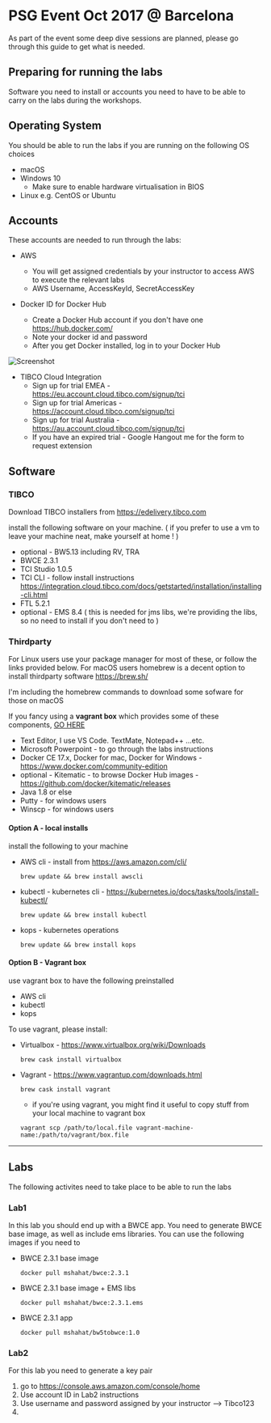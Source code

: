 # PSG Event Oct 2017 @ Barcelona
As part of the event some deep dive sessions are planned, please go through this guide to get what is needed.

## Preparing for running the labs

Software you need to install or accounts you need to have to be able to carry on the labs during the workshops.

## Operating System
You should be able to run the labs if you are running on the following OS choices

* macOS
* Windows 10
  * Make sure to enable hardware virtualisation in BIOS
* Linux e.g. CentOS or Ubuntu

## Accounts

These accounts are needed to run through the labs:

* AWS
  * You will get assigned credentials by your instructor to access AWS to execute the relevant labs
  * AWS Username, AccessKeyId, SecretAccessKey

* Docker ID for Docker Hub
  * Create a Docker Hub account if you don't have one https://hub.docker.com/
  * Note your docker id and password
  * After you get Docker installed, log in to your Docker Hub

<!-- insert docker login image -->
![Screenshot](https://github.com/mshahat/interconnect_barcelona2017/blob/master/graphics/Screen%20Shot%202017-10-11%20at%2018.53.55.png)

* TIBCO Cloud Integration
  * Sign up for trial EMEA - https://eu.account.cloud.tibco.com/signup/tci
  * Sign up for trial Americas - https://account.cloud.tibco.com/signup/tci
  * Sign up for trial Australia - https://au.account.cloud.tibco.com/signup/tci
  * If you have an expired trial - Google Hangout me for the form to request extension



## Software

### TIBCO

Download TIBCO installers from https://edelivery.tibco.com 

install the following software on your machine. ( if you prefer to use a vm to leave your machine neat, make yourself at home ! )

* optional - BW5.13 including RV, TRA
* BWCE 2.3.1
* TCI Studio 1.0.5
* TCI CLI - follow install instructions https://integration.cloud.tibco.com/docs/getstarted/installation/installing-cli.html
* FTL 5.2.1
* optional - EMS 8.4 ( this is needed for jms libs, we're providing the libs, so no need to install if you don't need to )

### Thirdparty

For Linux users use your package manager for most of these, or follow the links provided below.
For macOS users homebrew is a decent option to install thirdparty software https://brew.sh/

I'm including the homebrew commands to download some sofware for those on macOS

If you fancy using a **vagrant box** which provides some of these components, [GO HERE](https://github.com/mshahat/interconnect_barcelona2017#option-b---vagrant-box)

* Text Editor, I use VS Code. TextMate, Notepad++ ...etc.
* Microsoft Powerpoint - to go through the labs instructions
* Docker CE 17.x, Docker for mac, Docker for Windows - https://www.docker.com/community-edition
* optional - Kitematic - to browse Docker Hub images - https://github.com/docker/kitematic/releases
* Java 1.8 or else
* Putty - for windows users
* Winscp - for windows users

#### Option A - local installs
install the following to your machine

* AWS cli - install from https://aws.amazon.com/cli/
  ```console
  brew update && brew install awscli
  ```
* kubectl - kubernetes cli - https://kubernetes.io/docs/tasks/tools/install-kubectl/
  ```console
  brew update && brew install kubectl
  ```
* kops - kubernetes operations
  ```console
  brew update && brew install kops
  ```
#### Option B - Vagrant box
use vagrant box to have the following preinstalled

* AWS cli
* kubectl
* kops

To use vagrant, please install:

* Virtualbox - https://www.virtualbox.org/wiki/Downloads
  ```console
  brew cask install virtualbox
  ```
* Vagrant - https://www.vagrantup.com/downloads.html
  ```console
  brew cask install vagrant
  ```
  * if you're using vagrant, you might find it useful to copy stuff from your local machine to vagrant box
  ```console
  vagrant scp /path/to/local.file vagrant-machine-name:/path/to/vagrant/box.file
  ```

---
## Labs
The following activites need to take place to be able to run the labs 

### Lab1
In this lab you should end up with a BWCE app. You need to generate BWCE base image, as well as include ems libraries. You can use the following images if you need to

* BWCE 2.3.1 base image
  ```console
  docker pull mshahat/bwce:2.3.1
  ```
* BWCE 2.3.1 base image + EMS libs
  ```console
  docker pull mshahat/bwce:2.3.1.ems
  ```
* BWCE 2.3.1 app 
  ```console
  docker pull mshahat/bw5tobwce:1.0
  ```

### Lab2
For this lab you need to generate a key pair
1. go to https://console.aws.amazon.com/console/home
2. Use account ID in Lab2 instructions
3. Use username and password assigned by your instructor --> <username>Tibco123
3. 
